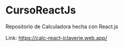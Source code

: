# CursoReactJs
Repositorio de Calculadora hecha con React.js

Link: https://calc-react-jclaverie.web.app/
